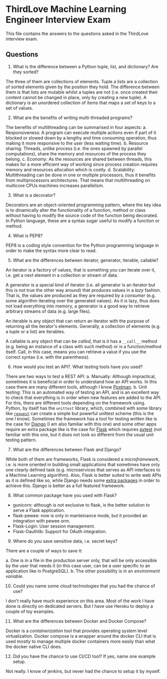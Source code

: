 ThirdLove Machine Learning Engineer Interview Exam
==================================================

This file contains the answers to the questions asked in the ThirdLove interview
exam.

Questions
---------

1. What is the difference between a Python tuple, list, and dictionary? Are they
sorted?

The three of them are collections of elements. Tuple a lists are a collection of
sorted elements given by the position they hold. The difference between them is
that lists are mutable whilst a tuples are not (i.e. once created their content
cannot be changed in place, only by creating a new tuple). A dictionary is an
unordered collection of items that maps a set of keys to a set of values.

2. What are the benefits of writing multi-threaded programs?

The benefits of multithreading can be summarised in four aspects:
  a. Responsiveness: A program can execute multiple actions even if part of it
      blocked or slowed down by a lengthy and time consuming operation, thus
      making it more responsive to the user (less waiting time).
  b. Resource sharing: Threads, unlike process (i.e. the ones spawned by
      parallel computations), share the memory and resources of the process
      they belong.
  c. Economy: As the resources are shared between threads, this makes for a
      more efficient way of working since process creation requires memory and
      resources allocation which is costly.
  d. Scalability: Multithreading can be done in one or multiple processors,
      thus it benefits from multiprocessors architectures. That means that
      multithreading on multicore CPUs machines increases parallelism.

3. What is a decorator?

Decorators are an object-oriented programming pattern, where the key idea is to
dinamically alter the functionality of a function, method or class without
having to modify the source code of the function being decorated.  In Python
language, these are a syntax sugar useful to modify a function or method.

4. What is PEP8?

PEP8 is a coding style convention for the Python programming language in order
to make the syntax more clear to read.

5. What are the differences between iterator, generator, iterable, callable?

An iterator is a factory of values, that is something you can iterate over it,
i.e. get a next element in a collection or stream of data.

A generator is a special kind of iterator (i.e. all generator is an iterator
but this is not true the other way around) that produces values in a _lazy_
fashion. That is, the values are produced as they are required by a _consumer_
(e.g. some algorithm iterating over the generated values). As it is lazy, thus
does not load everything into memory, a generator is a good way to retrieve
arbitrary streams of data (e.g. large files).

An iterable is any object that can return an iterator with the purpose of
returning all the iterator's elements. Generally, a collection of elements
(e.g. a tuple or a list) are iterables.

A callable is any object that can be _called_, that is it has a `__call__`
method (e.g. being an instance of a class with such method) or is a
function/method itself. Call, in this case, means you can retrieve a value if
you use the correct syntax (i.e. with the parenthesis).

6. How would you test an API?. What testing tools have you used?

There are two ways to test a REST API:
  a. Manually: Although impractical, sometimes it is beneficial in order to
      understand how an API works. In this case there are many different tools,
      although I know [Postman](https://www.getpostman.com/).
  b. Unit testing: This is an automated way of testing an API, and is an
      excellent way to check that everything is in order when new features are
      added to the API.  For this, there are different tools depending on the
      framework using.  Python, by itself has the `unittest` library, which,
      combined with some library like
      [`request`](http://www.python-requests.org/) can create a simple but
      powerful unittest scheme (this is the one I know).  Sometimes the
      framework has a tool for testing written like is the case for
      [Django](https://docs.djangoproject.com/en/2.1/topics/testing/) (I am
      also familiar with this one) and some other apps require an extra package
      like is the case for [Flask](http://flask.pocoo.org/docs/1.0/testing/)
      which requires [pytest](https://www.pytest.org/) (not familiar with this
      one, but it does not look so different from the usual unit testing
      pattern.

7. What are the differences between Flask and Django?

While both of them are frameworks, Flask is considered a _microframework_, i.e.
is more oriented in building small applications that sometimes have only one
clearly defined task (e.g. microservices that serves as API interfaces to a
Machine Learning algorithm). Also, Flask is better suited to write web APIs as
it is defined like so, while Django needs some [extra
packages](https://www.django-rest-framework.org/) in order to achieve this.
Django is better as a full featured framework.

8. What common package have you used with Flask?

- gunicorn: although is not exclusive to flask, is the better solution to serve
  a Flask application.
- flask-pewee: now is only in manteinance mode, but it provided an integration
  with pewee orm.
- Flask-Login: User session management.
- Flask-Oauthlib: Support for OAuth integration.

9. Where do you save sensitive data, i.e. secret keys?

There are a couple of ways to save it:

  a. One is in a file in the production server only, that will be only
      accessible by the user that needs it (in this case user, can be a user
      specific to an application like in PostgreSQL).
  b. The other possibility is in an _environment variable_.

10. Could you name some cloud technologies that you had the chance of use?

I don't really have much experience on this area. Most of the work I have done
is directly on dedicated servers. But I have use Heroku to deploy a couple of
toy examples.

11. What are the differences between Docker and Docker Compose?<Paste>

Docker is a _containerization_ tool that provides operating system level
virtualization. Docker compose is a wrapper around the docker CLI that is used
mostly to manage multiple docker containers more easily than what the docker
native CLI does.

12. Did you have the chance to use CI/CD tool? If yes, name one example setup.

Not really. I know of jenkins, but never had the chance to setup it by myself.
